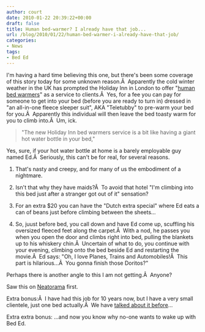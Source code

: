 ```yaml
---
author: court
date: 2010-01-22 20:39:22+00:00
draft: false
title: Human bed-warmer? I already have that job...
url: /blog/2010/01/22/human-bed-warmer-i-already-have-that-job/
categories:
- News
tags:
- Bed Ed
---
```


I'm having a hard time believing this one, but there's been some coverage of this story today for some unknown reason.Â  Apparently the cold winter weather in the UK has prompted the Holiday Inn in London to offer "[human bed warmers](http://www.msnbc.msn.com/id/34976869/ns/travel-destinations/)" as a service to clients.Â  Yes, for a fee you can pay for someone to get into your bed (before you are ready to turn in) dressed in "an all-in-one fleece sleeper suit", AKA "Teletubby" to pre-warm your bed for you.Â  Apparently this individual will then leave the bed toasty warm for you to climb into.Â  Um, ick.


<blockquote>"The new Holiday Inn bed warmers service is a bit like having a giant hot water bottle in your bed,"</blockquote>


Yes, sure, if your hot water bottle at home is a barely employable guy named Ed.Â  Seriously, this can't be for real, for several reasons.

1. That's nasty and creepy, and for many of us the embodiment of a nightmare.

2. Isn't that why they have maids?Â  To avoid that hotel "I'm climbing into this bed just after a stranger got out of it" sensation?

3. For an extra $20 you can have the "Dutch extra special" where Ed eats a can of beans just before climbing between the sheets...

4. So, juust before bed, you call down and have Ed come up, scuffling his oversized fleeced feet along the carpet.Â  With a nod, he passes you when you open the door and climbs right into bed, pulling the blankets up to his whiskery chin.Â  Uncertain of what to do, you continue with your evening, climbing onto the bed beside Ed and restarting the movie.Â  Ed says: "Oh, I love Planes, Trains and Automobiles!Â  This part is hilarious...Â  You gonna finish those Doritos?"

Perhaps there is another angle to this I am not getting.Â  Anyone?

Saw this on [Neatorama](http://www.neatorama.com/2010/01/21/front-desk-please-send-a-bed-warmer-to-my-room-thank-you/) first.

Extra bonus:Â  I have had this job for 10 years now, but I have a very small clientele, just one bed actually.Â  We have [talked about it before](http://www.vallentyne.com/blog/2008/02/15/thermal-thief/)...

Extra extra bonus: ...and now you know why no-one wants to wake up with Bed Ed.
